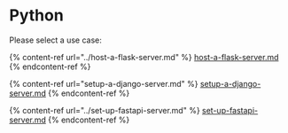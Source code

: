# Python

Please select a use case:

{% content-ref url="../host-a-flask-server.md" %}
[host-a-flask-server.md](../host-a-flask-server.md)
{% endcontent-ref %}

{% content-ref url="setup-a-django-server.md" %}
[setup-a-django-server.md](setup-a-django-server.md)
{% endcontent-ref %}

{% content-ref url="../set-up-fastapi-server.md" %}
[set-up-fastapi-server.md](../set-up-fastapi-server.md)
{% endcontent-ref %}
